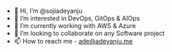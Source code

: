 - 👋 Hi, I’m @sojiadeyanju
- 👀 I’m interested in DevOps, GitOps & AIOps
- 🌱 I’m currently working with AWS & Azure
- 💞️ I’m looking to collaborate on any Software project
- 📫 How to reach me - ade@adeyanju.me
<!---
sojiadeyanju/sojiadeyanju is a ✨ special ✨ repository because its `README.md` (this file) appears on your GitHub profile.
You can click the Preview link to take a look at your changes.
--->
